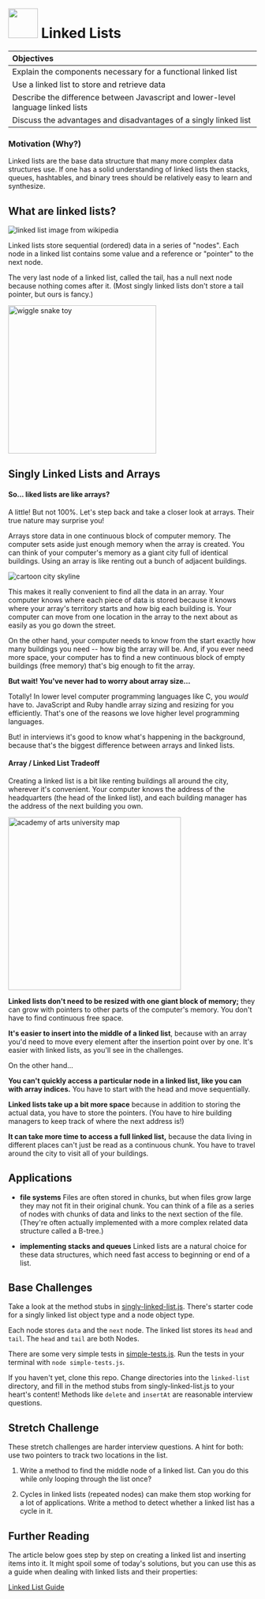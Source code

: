 # <img src="https://cloud.githubusercontent.com/assets/7833470/10423298/ea833a68-7079-11e5-84f8-0a925ab96893.png" width="60"> Linked Lists

| Objectives |
| :--- |
| Explain the components necessary for a functional linked list |
| Use a linked list to store and retrieve data |
| Describe the difference between Javascript and lower-level language linked lists |
| Discuss the advantages and disadvantages of a singly linked list |

### Motivation (Why?)
Linked lists are the base data structure that many more complex data structures use.  If one has a solid understanding of linked lists then stacks, queues, hashtables, and binary trees should be relatively easy to learn and synthesize.


## What are linked lists?

![linked list image from wikipedia](https://upload.wikimedia.org/wikipedia/commons/thumb/6/6d/Singly-linked-list.svg/640px-Singly-linked-list.svg.png)

Linked lists store sequential (ordered) data in a series of "nodes".  Each node in a linked list contains some value and a reference or "pointer" to the next node.

The very last node of a linked list, called the tail, has a null next node because nothing comes after it.  (Most singly linked lists don't store a tail pointer, but ours is fancy.)

<img src="https://cloud.githubusercontent.com/assets/3254910/14589131/8456511c-048f-11e6-9ba3-1069f09591cd.jpg" width="300px" alt="wiggle snake toy">


## Singly Linked Lists and Arrays

#### So... liked lists are like arrays?

A little! But not 100%.  Let's step back and take a closer look at arrays. Their true nature may surprise you!

Arrays store data in one continuous block of computer memory.  The computer sets aside just enough memory when the array is created. You can think of your computer's memory as a giant city full of identical buildings. Using an array is like renting out a bunch of adjacent buildings.


![cartoon city skyline](https://cloud.githubusercontent.com/assets/3254910/14589266/b990b3a6-0492-11e6-922e-46cf0517fa64.png) 


This makes it really convenient to find all the data in an array. Your computer knows where each piece of data is stored because it knows where your array's territory starts and how big each building is.  Your computer can move from one location in the array to the next about as easily as you go down the street.

On the other hand, your computer needs to know from the start exactly how many buildings you need -- how big the array will be. And, if you ever need more space, your computer has to find a new continuous block of empty buildings (free memory) that's big enough to fit the array.

**But wait! You've never had to worry about array size...**

Totally! In lower level computer programming languages like C, you *would* have to. JavaScript and Ruby handle array sizing and resizing for you efficiently. That's one of the reasons we love higher level programming languages.

But! in interviews it's good to know what's happening in the background, because that's the biggest difference between arrays and linked lists.

#### Array / Linked List Tradeoff

Creating a linked list is a bit like renting buildings all around the city, wherever it's convenient.  Your computer knows the address of the headquarters (the head of the linked list), and each building manager has the address of the next building you own.


<img height="350px" alt="academy of arts university map" src="https://cloud.githubusercontent.com/assets/3254910/14611060/52180c84-0545-11e6-9323-d33706d377e5.png">


**Linked lists don't need to be resized with one giant block of memory;** they can grow with pointers to other parts of the computer's memory.  You don't have to find continuous free space.

**It's easier to insert into the middle of a linked list**, because with an array you'd need to move every element after the insertion point over by one. It's easier with linked lists, as you'll see in the challenges.

On the other hand...

**You can't quickly access a particular node in a linked list, like you can with array indices.** You have to start with the head and move sequentially.

**Linked lists take up a bit more space** because in addition to storing the actual data, you have to store the pointers.  (You have to hire building managers to keep track of where the next address is!)

**It can take more time to access a full linked list,** because the data living in different places can't just be read as a continuous chunk.  You have to travel around the city to visit all of your buildings.



## Applications

* **file systems** Files are often stored in chunks, but when files grow large they may not fit in their original chunk. You can think of a file as a series of nodes with chunks of data and links to the next section of the file. (They're often actually implemented with a more complex related data structure called a B-tree.)

* **implementing stacks and queues** Linked lists are a natural choice for these data structures, which need fast access to beginning or end of a list.

## Base Challenges

Take a look at the method stubs in [singly-linked-list.js](./singly-linked-list.js).
There's starter code for a singly linked list object type and a node object type.  

Each node stores `data` and the `next` node.   The linked list stores its `head` and `tail`. The `head` and `tail` are both Nodes.   

There are some very simple tests in [simple-tests.js](./simple-tests.js).  Run the tests in your terminal with `node simple-tests.js`.

If you haven't yet, clone this repo.  Change directories into the `linked-list` directory, and fill in the method stubs from singly-linked-list.js to your heart's content!  Methods like `delete` and `insertAt` are reasonable interview questions.


## Stretch Challenge

These stretch challenges are harder interview questions. A hint for both: use two pointers to track two locations in the list.

1. Write a method to find the middle node of a linked list. Can you do this while only looping through the list once?


1. Cycles in linked lists (repeated nodes) can make them stop working for a lot of applications.  Write a method to detect whether a linked list has a cycle in it.

## Further Reading

The article below goes step by step on creating a linked list and inserting items into it.  It might spoil some of today's solutions, but you can use this as a guide when dealing with linked lists and their properties:

<a href="http://code.tutsplus.com/articles/data-structures-with-javascript-singly-linked-list-and-doubly-linked-list--cms-23392" target="_blank">Linked List Guide</a>
